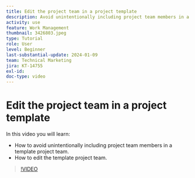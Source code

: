 ```yaml
---
title: Edit the project team in a project template
description: Avoid unintentionally including project team members in a template project team by learning how to edit the template project team.
activity: use
feature: Work Management
thumbnail: 3426803.jpeg
type: Tutorial
role: User
level: Beginner
last-substantial-update: 2024-01-09
team: Technical Marketing
jira: KT-14755
exl-id: 
doc-type: video
---
```

# Edit the project team in a project template

In this video you will learn:

* How to avoid unintentionally including project team members in a template project team.
* How to edit the template project team.

>[!VIDEO](https://video.tv.adobe.com/v/3426803/?quality=12&learn=on)
